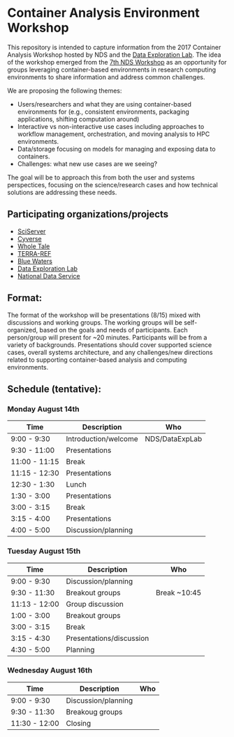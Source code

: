 # Container Analysis Environment Workshop

This repository is intended to capture information from the 2017 Container Analysis Workshop hosted by NDS and the [Data Exploration Lab](https://dxl.ncsa.illinois.edu/). The idea of the workshop emerged from the [7th NDS Workshop](http://www.nationaldataservice.org/get_involved/events/NDS7/) as an opportunity for groups leveraging container-based environments in research computing environments to share information and address common challenges.

We are proposing the following themes:
* Users/researchers and what they are using container-based environments for (e.g., consistent environments, packaging applications, shifting computation around)
* Interactive vs non-interactive use cases including approaches to workflow management, orchestration, and moving analysis to HPC environments.
* Data/storage focusing on models for managing and exposing data to containers.
* Challenges: what new use cases are we seeing?

The goal will be to approach this from both the user and systems perspectices, focusing on the science/research cases and how technical solutions are addressing these needs.

##  Participating organizations/projects
* [SciServer](sciserver.org)
* [Cyverse](http://www.cyverse.org/)
* [Whole Tale](http://wholetale.org/)
* [TERRA-REF](terraref.org)
* [Blue Waters](https://bluewaters.ncsa.illinois.edu/)
* [Data Exploration Lab](https://dxl.ncsa.illinois.edu/)
* [National Data Service](http://www.nationaldataservice.org/)


##  Format:

The format of the workshop will be presentations (8/15) mixed with discussions and working groups.  The working groups will be self-organized, based on the goals and needs of participants. Each person/group will present for ~20 minutes.  Participants will be from a variety of backgrounds.  Presentations should cover supported science cases, overall systems architecture, and any challenges/new directions related to supporting container-based analysis and computing environments.

##  Schedule (tentative):

### Monday August 14th

| Time          | Description   | Who |
| ------------- | ------------- | ------------- |
| 9:00 - 9:30   | Introduction/welcome |  NDS/DataExpLab |
| 9:30 - 11:00  | Presentations | |
| 11:00 - 11:15 | Break  | |
| 11:15 - 12:30 | Presentations | |
| 12:30 - 1:30  | Lunch  | |
| 1:30 - 3:00   | Presentations | |
| 3:00 - 3:15   | Break  | |
| 3:15 - 4:00   | Presentations | |
| 4:00 - 5:00   | Discussion/planning  | |


### Tuesday August 15th

| Time          | Description   | Who |
| ------------- | ------------- | ------------- |
| 9:00 - 9:30   | Discussion/planning | |
| 9:30 - 11:30  | Breakout groups  |  Break ~10:45 |
| 11:13 - 12:00 | Group discussion  | |
| 1:00 - 3:00   | Breakout groups  |   |
| 3:00 - 3:15   | Break   |   |
| 3:15 - 4:30   | Presentations/discussion   |   |
| 4:30 - 5:00   | Planning   |   |

### Wednesday August 16th
| Time          | Description   | Who |
| ------------- | ------------- | ------------- |
| 9:00 - 9:30   | Discussion/planning | |
| 9:30 - 11:30  | Breakoug groups  |   |
| 11:30 - 12:00 | Closing || 
